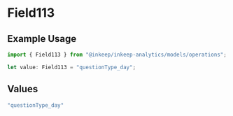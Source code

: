 # Field113

## Example Usage

```typescript
import { Field113 } from "@inkeep/inkeep-analytics/models/operations";

let value: Field113 = "questionType_day";
```

## Values

```typescript
"questionType_day"
```